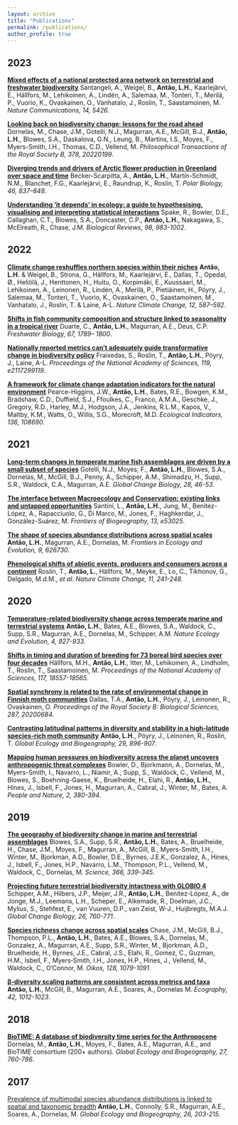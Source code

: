 ```yaml
---
layout: archive
title: "Publications"
permalink: /publications/
author_profile: true
---
```


## **2023**

[**Mixed effects of a national protected area network on terrestrial and freshwater biodiversity**](https://doi.org/10.1038/s41467-023-41073-4) Santangeli, A., Weigel, B., **Antão, L.H.**, Kaarlejärvi, E., Hällfors, M., Lehikoinen, A., Lindén, A., Salemaa, M., Tonteri, T., Merilä, P., Vuorio, K., Ovaskainen, O., Vanhatalo, J., Roslin, T., Saastamoinen, M. *Nature Communications, 14, 5426*.

[**Looking back on biodiversity change: lessons for the road ahead**](https://doi.org/10.1098/rstb.2022.0199) Dornelas, M., Chase, J.M., Gotelli, N.J., Magurran, A.E., McGill, B.J., **Antão, L.H.**, Blowes, S.A., Daskalova, G.N., Leung, B., Martins, I.S., Moyes, F., Myers-Smith, I.H., Thomas, C.D., Vellend, M. *Philosophical Transactions of the Royal Society B, 378, 20220199*.

[**Diverging trends and drivers of Arctic flower production in Greenland over space and time**](https://doi.org/10.1007/s00300-023-03164-2) Becker-Scarpitta, A., **Antão, L.H.**, Martin-Schmidt, N.M., Blanchet, F.G., Kaarlejärvi, E., Raundrup, K., Roslin, T. *Polar Biology, 46, 837–848*.

[**Understanding ‘it depends’ in ecology: a guide to hypothesising, visualising and interpreting statistical interactions**](https://doi.org/10.1111/brv.12939)
Spake, R., Bowler, D.E., Callaghan, C.T., Blowes, S.A., Doncaster, C.P., **Antão, L.H.**, Nakagawa, S., McElreath, R., Chase, J.M. *Biological Reviews, 98, 983-1002*.

## **2022**

[**Climate change reshuffles northern species within their niches**](https://doi.org/10.1038/s41558-022-01381-x)
**Antão, L.H.** & Weigel, B., Strona, G., Hällfors, M., Kaarlejärvi, E., Dallas, T., Opedal, Ø., Heliölä, J., Henttonen, H., Huitu, O., Korpimäki, E., Kuussaari, M., Lehikoinen, A., Leinonen, R., Lindén, A., Merilä, P., Pietiäinen, H., Pöyry, J., Salemaa, M., Tonteri, T., Vuorio, K., Ovaskainen, O., Saastamoinen, M., Vanhatalo, J., Roslin, T. & Laine, A-L. *Nature Climate Change, 12, 587–592*.

[**Shifts in fish community composition and structure linked to seasonality in a tropical river**](https://doi.org/10.1111/fwb.13975)
Duarte, C., **Antão, L.H.**, Magurran, A.E., Deus, C.P. *Freshwater Biology, 67, 1789– 1800*.

[**Nationally reported metrics can’t adequately guide transformative change in biodiversity policy**](https://doi.org/10.1073/pnas.2117299119)
Fraixedas, S., Roslin, T., **Antão, L.H.**, Pöyry, J., Laine, A-L. *Proceedings of the National Academy of Sciences, 119, e2117299119*.

[**A framework for climate change adaptation indicators for the natural environment**](https://doi.org/10.1016/j.ecolind.2022.108690)
Pearce-Higgins, J.W., **Antão, L.H.**, Bates, R.E., Bowgen, K.M., Bradshaw, C.D., Duffield, S.J., Ffoulkes, C., Franco, A.M.A., Geschke, J., Gregory, R.D., Harley, M.J., Hodgson, J.A., Jenkins, R.L.M., Kapos, V., Maltby, K.M., Watts, O., Willis, S.G., Morecroft, M.D. *Ecological Indicators, 136, 108690*.

## **2021**

[**Long-term changes in temperate marine fish assemblages are driven by a small subset of species**](http://doi.org/10.1111/gcb.15947)
Gotelli, N.J., Moyes, F., **Antão, L.H.**, Blowes, S.A., Dornelas, M., McGill, B.J., Penny, A., Schipper, A.M., Shimadzu, H., Supp, S.R., Waldock, C.A., Magurran, A.E. *Global Change Biology, 28, 46-53*.

[**The interface between Macroecology and Conservation: existing links and untapped opportunities**](https://doi.org/10.21425/F5FBG53025)
Santini, L., **Antão, L.H.**, Jung, M., Benítez-López, A., Rapacciuolo, G., Di Marco, M., Jones, F., Haghkerdar, J., González-Suárez, M. *Frontiers of Biogeography, 13, e53025*.

[**The shape of species abundance distributions across spatial scales**](https://doi.org/10.3389/fevo.2021.626730)
**Antão, L.H.**, Magurran, A.E., Dornelas, M. *Frontiers in Ecology and Evolution, 9, 626730*.

[**Phenological shifts of abiotic events, producers and consumers across a continent**](https://doi.org/10.1038/s41558-020-00967-7)
Roslin, T., **Antão, L.**, Hällfors, M., Meyke, E., Lo, C., Tikhonov, G., Delgado, M.d.M., *et al*. *Nature Climate Change, 11, 241-248*.

## **2020**

[**Temperature-related biodiversity change across temperate marine and terrestrial systems**](https://doi.org/10.1038/s41559-020-1185-7)
**Antão, L.H.**, Bates, A.E., Blowes, S.A., Waldock, C., Supp, S.R., Magurran, A.E., Dornelas, M., Schipper, A.M. *Nature Ecology and Evolution, 4, 927-933*.

[**Shifts in timing and duration of breeding for 73 boreal bird species over four decades**](https://doi.org/10.1073/pnas.1913579117)
Hällfors, M.H., **Antão, L.H.**, Itter, M., Lehikoinen, A., Lindholm, T., Roslin, T., Saastamoinen, M. *Proceedings of the National Academy of Sciences, 117, 18557-18565*.

[**Spatial synchrony is related to the rate of environmental change in Finnish moth communities**](http://doi.org/10.1098/rspb.2020.0684)
Dallas, T.A., **Antão, L.H.**, Pöyry, J., Leinonen, R., Ovaskainen, O. *Proceedings of the Royal Society B: Biological Sciences, 287, 20200684*.

[**Contrasting latitudinal patterns in diversity and stability in a high-latitude species-rich moth community**](https://doi.org/10.1111/geb.13073)
**Antão, L.H.**, Pöyry, J., Leinonen, R., Roslin, T. *Global Ecology and Biogeography, 29, 896-907*.

[**Mapping human pressures on biodiversity across the planet uncovers anthropogenic threat complexes**](https://doi.org/10.1002/pan3.10071)
Bowler, D., Bjorkmann, A., Dornelas, M., Myers-Smith, I., Navarro, L., Niamir, A., Supp, S., Waldock, C., Vellend, M., Blowes, S., Boehning-Gaese, K., Bruelheide, H., Elahi, R., **Antão, L.H.**, Hines, J., Isbell, F., Jones, H., Magurran, A., Cabral, J., Winter, M., Bates, A. *People and Nature, 2, 380-394*.

## **2019**

[**The geography of biodiversity change in marine and terrestrial assemblages**](https://doi.org/10.1126/science.aaw1620)
Blowes, S.A., Supp, S.R., **Antão, L.H.**, Bates, A., Bruelheide, H., Chase, J.M., Moyes, F., Magurran, A., McGill, B., Myers-Smith, I.H., Winter, M., Bjorkman, A.D., Bowler, D.E., Byrnes, J.E.K., Gonzalez, A., Hines, J., Isbell, F., Jones, H.P., Navarro, L.M., Thompson, P.L., Vellend, M., Waldock, C., Dornelas, M. *Science, 366, 339-345*.

[**Projecting future terrestrial biodiversity intactness with GLOBIO 4**](https://doi.org/10.1111/gcb.14848)
Schipper, A.M., Hilbers, J.P., Meijer, J.R., **Antão, L.H.**, Benítez-López, A., de Jonge, M.J., Leemans, L.H., Scheper, E., Alkemade, R., Doelman, J.C., Mylius, S., Stehfest, E., van Vuuren, D.P., van Zeist, W-J., Huijbregts, M.A.J. *Global Change Biology, 26, 760-771*.

[**Species richness change across spatial scales**](https://doi.org/10.1111/oik.05968)
Chase, J.M., McGill, B.J., Thompson, P.L., **Antão, L.H.**, Bates, A.E., Blowes, S.A., Dornelas, M., Gonzalez, A., Magurran, A.E., Supp, S.R., Winter, M., Bjorkman, A.D., Bruelheide, H., Byrnes, J.E., Cabral, J.S., Elahi, R., Gomez, C., Guzman, H.M., Isbell, F., Myers‐Smith, I.H., Jones, H.P., Hines, J., Vellend, M., Waldock, C., O’Connor, M. *Oikos, 128, 1079-1091*.

[**β‐diversity scaling patterns are consistent across metrics and taxa**](https://doi.org/10.1111/ecog.04117)
**Antão, L.H.**, McGill, B., Magurran, A.E., Soares, A., Dornelas M. *Ecography, 42, 1012-1023*.

## **2018**

[**BioTIME: A database of biodiversity time series for the Anthropocene**](https://doi.org/10.1111/geb.12729)
Dornelas, M., **Antão, L.H.**, Moyes, F., Bates, A.E., Magurran, A.E., and BioTIME consortium (200+ authors). *Global Ecology and Biogeography, 27, 760-786*.

## **2017**

[Prevalence of multimodal species abundance distributions is linked to spatial and taxonomic breadth](https://doi.org/10.1111/geb.12532)
**Antão, L.H.**, Connolly, S.R., Magurran, A.E., Soares, A., Dornelas, M. *Global Ecology and Biogeography, 26, 203-215*.
